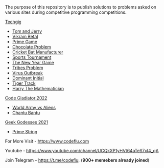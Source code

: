 
The purpose of this repository is to publish solutions to problems asked on various sites during competitive programming competitions.

[Techgig](https://github.com/code-flu/problems/tree/main/techgig)
 - [Tom and Jerry](https://github.com/code-flu/problems/tree/main/techgig/tom_and_jerry)
 - [Vikram Betal](https://github.com/code-flu/problems/tree/main/techgig/vikram_betal)
 - [Prime Game](https://github.com/code-flu/problems/tree/main/techgig/prime_game)
 - [Chocolate Problem](https://github.com/code-flu/problems/tree/main/techgig/chocolate_problem)
 - [Cricket Bat Manufacturer](https://github.com/code-flu/problems/tree/main/techgig/cricket_bat_manufacturer)
 - [Sports Tournament](https://github.com/code-flu/problems/tree/main/techgig/sports_tournament)
 - [The New Year Game](https://github.com/code-flu/problems/tree/main/techgig/the_new_year_game)
 - [Tribes Problem](https://github.com/code-flu/problems/tree/main/techgig/tribes_problem)
 - [Virus Outbreak](https://github.com/code-flu/problems/tree/main/techgig/virus_outbreak)
 - [Dominant Initial](https://github.com/code-flu/problems/tree/main/techgig/dominant_initial)
 - [Tiger Track](https://github.com/code-flu/problems/tree/main/techgig/tiger_track)
 - [Harry The Mathematician](https://github.com/code-flu/problems/tree/main/techgig/harry_the_mathematician)

[Code Gladiator 2022](https://github.com/code-flu/problems/tree/main/code-gladiator-2022) 
 - [World Army vs Aliens](https://github.com/code-flu/problems/tree/main/code-gladiator-2022/world_army_vs_aliens)
 - [Chantu Bantu](https://github.com/code-flu/problems/tree/main/code-gladiator-2022/chantu_bantu)

[Geek Godesses 2021](https://github.com/code-flu/problems/tree/main/geek-godesses-2021)
 - [Prime String](https://github.com/code-flu/problems/tree/main/geek-godesses-2021/prime_string)

For More Visit - https://www.codeflu.com

Youtube - https://www.youtube.com/channel/UCQkXP1yHVt64aTeS7xI4_qA

Join Telegram - https://t.me/codeflu. (**900+ memebers already joined**)
